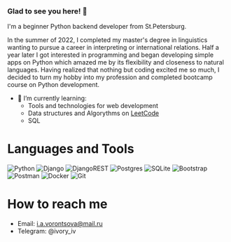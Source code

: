 ### Glad to see you here! 👋

I'm a beginner Python backend developer from St.Petersburg.

In the summer of 2022, I completed my master's degree in linguistics wanting to pursue a career in interpreting or international relations.
Half a year later I got interested in programming and began developing simple apps on Python which amazed me by its flexibility and closeness to natural languages.
Having realized that nothing but coding excited me so much, I decided to turn my hobby into my profession and completed bootcamp course on Python development.

- 🌱 I’m currently learning:
    - Tools and technologies for web development
    - Data structures and Algorythms on [LeetCode](https://leetcode.com/)
    - SQL


# Languages and Tools

![Python](https://img.shields.io/badge/python-3670A0?style=for-the-badge&logo=python&logoColor=ffdd54)
![Django](https://img.shields.io/badge/django-%23092E20.svg?style=for-the-badge&logo=django&logoColor=white) ![DjangoREST](https://img.shields.io/badge/DJANGO-REST-ff1709?style=for-the-badge&logo=django&logoColor=white&color=ff1709&labelColor=gray)
![Postgres](https://img.shields.io/badge/postgres-%23316192.svg?style=for-the-badge&logo=postgresql&logoColor=white) ![SQLite](https://img.shields.io/badge/sqlite-%2307405e.svg?style=for-the-badge&logo=sqlite&logoColor=white)
![Bootstrap](https://img.shields.io/badge/bootstrap-%238511FA.svg?style=for-the-badge&logo=bootstrap&logoColor=white)
![Postman](https://img.shields.io/badge/Postman-FF6C37?style=for-the-badge&logo=postman&logoColor=white)
![Docker](https://img.shields.io/badge/docker-%230db7ed.svg?style=for-the-badge&logo=docker&logoColor=white)
![Git](https://img.shields.io/badge/git-%23F05033.svg?style=for-the-badge&logo=git&logoColor=white)

# How to reach me

  - Email: i.a.vorontsova@mail.ru
  - Telegram: @ivory_iv
